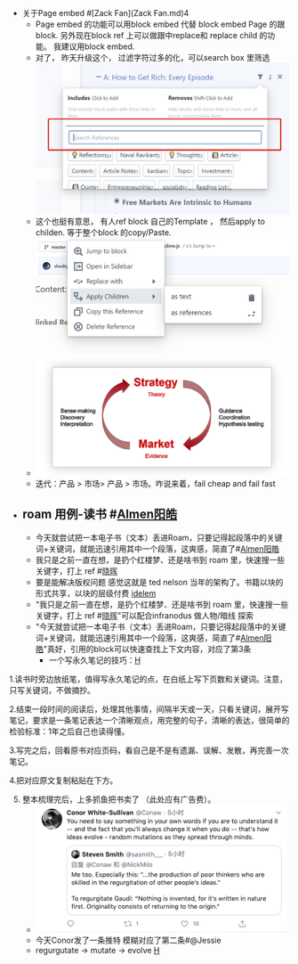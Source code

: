 - 关于Page embed #[Zack Fan](Zack Fan.md)4
    - Page embed 的功能可以用block embed 代替 block embed Page 的跟block. 另外现在block ref 上可以做跟中replace和 replace child 的功能。 我建议用block embed.
    - 对了， 昨天升级这个， 过滤字符过多的化，可以search box 里筛选![](../images/Mx8UoxYwJs.png?)
    - 这个也挺有意思， 有人ref block 自己的Template ， 然后apply to childen. 等于整个block 的copy/Paste.![](../images/TYsb4GOwUK.png?)
    - ![](../images/182MaT3XvX.png?)
    - 迭代：产品 > 市场> 产品 > 市场。咋说来着，fail cheap and fail fast
- roam 用例-读书 #[Almen阳皓](Almen阳皓.md)
    - 
    - 今天就尝试把一本电子书（文本）丢进Roam，只要记得起段落中的关键词+关键词，就能迅速引用其中一个段落，这爽感，简直了#[Almen阳皓](Almen阳皓.md)
    - 我只是之前一直在想，是扔个红楼梦、还是啥书到 roam 里，快速搜一些关键字，打上 ref #[晓晖](晓晖.md)
    - 要是能解决版权问题 感觉这就是 ted nelson 当年的架构了。书籍以块的形式共享，以块的层级付费 [idelem](idelem.md)
    - "我只是之前一直在想，是扔个红楼梦、还是啥书到 roam 里，快速搜一些关键字，打上 ref #[晓晖](晓晖.md)"可以配合infranodus 做人物/暗线 探索
    - "今天就尝试把一本电子书（文本）丢进Roam，只要记得起段落中的关键词+关键词，就能迅速引用其中一个段落，这爽感，简直了#[Almen阳皓](Almen阳皓.md)"真好，引用的block可以快速查找上下文内容，对应了第3条
        - 一个写永久笔记的技巧：[H](H.md)
        
1.读书时旁边放纸笔，值得写永久笔记的点，在白纸上写下页数和关键词。注意，只写关键词，不做摘抄。
        
2.结束一段时间的阅读后，处理其他事情，间隔半天或一天，只看关键词，展开写笔记，要求是一条笔记表达一个清晰观点，用完整的句子，清晰的表达，很简单的检验标准：1年之后自己也读得懂。
        
3.写完之后，回看原书对应页码，看自己是不是有遗漏、误解、发散，再完善一次笔记。
        
4.把对应原文复制粘贴在下方。
        
5. 整本梳理完后，上多抓鱼把书卖了 （此处应有广告费）。
    - ![](../images/gH4ATI_erv.png?)
    - 今天Conor发了一条推特 模糊对应了第二条#@Jessie
    - regurgutate → mutate → evolve [H](H.md)
